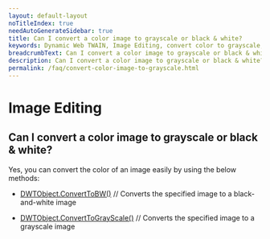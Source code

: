 ```yaml
---
layout: default-layout
noTitleIndex: true
needAutoGenerateSidebar: true
title: Can I convert a color image to grayscale or black & white?
keywords: Dynamic Web TWAIN, Image Editing, convert color to grayscale, grayscale, black and white
breadcrumbText: Can I convert a color image to grayscale or black & white?
description: Can I convert a color image to grayscale or black & white?
permalink: /faq/convert-color-image-to-grayscale.html
---
```


# Image Editing

## Can I convert a color image to grayscale or black & white?

Yes, you can convert the color of an image easily by using the below methods:

- <a href="{{site.info}}api/WebTwain_Edit.html#converttobw" target="_blank">DWTObject.ConvertToBW()</a> // Converts the specified image to a black-and-white image

- <a href="{{site.info}}api/WebTwain_Edit.html#converttograyscale" target="_blank">DWTObject.ConvertToGrayScale()</a> // Converts the specified image to a grayscale image
